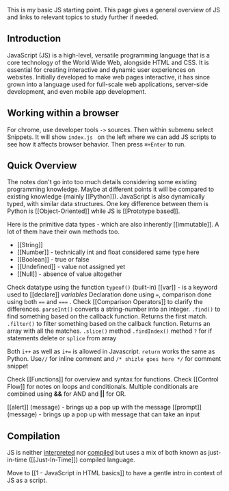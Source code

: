 This is my basic JS starting point. This page gives a general overview of JS and links to relevant topics to study further if needed.

## Introduction

JavaScript (JS) is a high-level, versatile programming language that is a core technology of the World Wide Web, alongside HTML and CSS. It is essential for creating interactive and dynamic user experiences on websites. Initially developed to make web pages interactive, it has since grown into a language used for full-scale web applications, server-side development, and even mobile app development.

## Working within a browser

For chrome, use developer tools `->` sources. Then within submenu select Snippets. It will show `index.js `  on the left where we can add JS scripts to see how it affects browser behavior. Then press `⌘+Enter` to run.

## Quick Overview

The notes don't go into too much details considering some existing programming knowledge. Maybe at different points it will be compared to existing knowledge (mainly [[Python]]). JavaScript is also dynamically typed, with similar data structures. One key difference between them is Python is [[Object-Oriented]] while JS is [[Prototype based]]. 

Here is the primitive data types - which are also inherently [[immutable]]. A lot of them have their own methods too.
- [[String]]
- [[Number]] - technically int and float considered same type here
- [[Boolean]] - true or false
- [[Undefined]] - value not assigned yet
- [[Null]] - absence of value altogether

Check datatype using the function  `typeof()` (built-in)
[[var]] - is a keyword used to [[declare]] *variables* 
Declaration done using `=`, comparison done using both `==` and `===` . Check [[Comparison Operators]] to clarify the differences.
`parseInt()` converts a string-number into an integer.
`.find()` to find something based on the callback function. Returns the first match.
`.filter()` to filter something based on the callback function. Returns an array with all the matches.
`.slice()` method
`.findIndex()` method
`?` for if statements
delete or `splice` from array

Both `i++` as well as `i+=` is allowed in Javascript. 
`return` works the same as Python.
Use`//` for inline comment and `/* shizle goes here */` for comment snippet

Check [[Functions]] for overview and syntax for functions.
Check [[Control Flow]] for notes on loops and conditionals.
Multiple conditionals are combined using **&&** for AND and **||** for OR.

[[alert]] (message) -  brings up a pop up with the message
[[prompt]] (message) - brings up a pop up with message that can take an input 

## Compilation

JS is neither [interpreted](../../General%20Ideas/interpreted.md) nor [compiled](../../General%20Ideas/compiled.md) but uses a mix of both known as just-in-time ([[Just-In-Time]]) compiled language.

Move to [[1 - JavaScript in HTML basics]] to have a gentle intro in context of JS as a script.